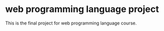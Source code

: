 web programming language project
=================================

This is the final project for web programming language course.